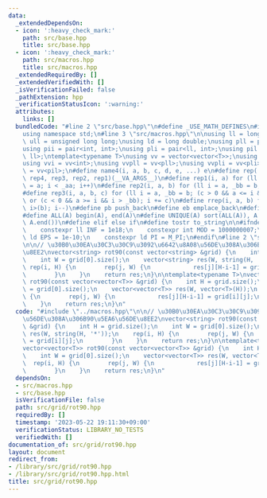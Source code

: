 ```yaml
---
data:
  _extendedDependsOn:
  - icon: ':heavy_check_mark:'
    path: src/base.hpp
    title: src/base.hpp
  - icon: ':heavy_check_mark:'
    path: src/macros.hpp
    title: src/macros.hpp
  _extendedRequiredBy: []
  _extendedVerifiedWith: []
  _isVerificationFailed: false
  _pathExtension: hpp
  _verificationStatusIcon: ':warning:'
  attributes:
    links: []
  bundledCode: "#line 2 \"src/base.hpp\"\n#define _USE_MATH_DEFINES\n#include <bits/stdc++.h>\n\
    using namespace std;\n#line 3 \"src/macros.hpp\"\n\nusing ll = long long;\nusing\
    \ ull = unsigned long long;\nusing ld = long double;\nusing pll = pair<ll, ll>;\n\
    using pii = pair<int, int>;\nusing pli = pair<ll, int>;\nusing pil = pair<int,\
    \ ll>;\ntemplate<typename T>\nusing vv = vector<vector<T>>;\nusing vvl = vv<ll>;\n\
    using vvi = vv<int>;\nusing vvpll = vv<pll>;\nusing vvpli = vv<pli>;\nusing vvpil\
    \ = vv<pil>;\n#define name4(i, a, b, c, d, e, ...) e\n#define rep(...) name4(__VA_ARGS__,\
    \ rep4, rep3, rep2, rep1)(__VA_ARGS__)\n#define rep1(i, a) for (ll i = 0, _aa\
    \ = a; i < _aa; i++)\n#define rep2(i, a, b) for (ll i = a, _bb = b; i < _bb; i++)\n\
    #define rep3(i, a, b, c) for (ll i = a, _bb = b; (c > 0 && a <= i && i < _bb)\
    \ or (c < 0 && a >= i && i > _bb); i += c)\n#define rrep(i, a, b) for (ll i=(a);\
    \ i>(b); i--)\n#define pb push_back\n#define eb emplace_back\n#define mkp make_pair\n\
    #define ALL(A) begin(A), end(A)\n#define UNIQUE(A) sort(ALL(A)), A.erase(unique(ALL(A)),\
    \ A.end())\n#define elif else if\n#define tostr to_string\n\n#ifndef CONSTANTS\n\
    \    constexpr ll INF = 1e18;\n    constexpr int MOD = 1000000007;\n    constexpr\
    \ ld EPS = 1e-10;\n    constexpr ld PI = M_PI;\n#endif\n#line 2 \"src/grid/rot90.hpp\"\
    \n\n// \u30B0\u30EA\u30C3\u30C9\u3092\u6642\u8A08\u56DE\u308A\u306B90\u5EA6\u56DE\
    \u8EE2\nvector<string> rot90(const vector<string> &grid) {\n    int H = grid.size();\n\
    \    int W = grid[0].size();\n    vector<string> res(W, string(H, '*'));\n   \
    \ rep(i, H) {\n        rep(j, W) {\n            res[j][H-i-1] = grid[i][j];\n\
    \        }\n    }\n    return res;\n}\n\ntemplate<typename T>\nvector<vector<T>>\
    \ rot90(const vector<vector<T>> &grid) {\n    int H = grid.size();\n    int W\
    \ = grid[0].size();\n    vector<vector<T>> res(W, vector<T>(H));\n    rep(i, H)\
    \ {\n        rep(j, W) {\n            res[j][H-i-1] = grid[i][j];\n        }\n\
    \    }\n    return res;\n}\n"
  code: "#include \"../macros.hpp\"\n\n// \u30B0\u30EA\u30C3\u30C9\u3092\u6642\u8A08\
    \u56DE\u308A\u306B90\u5EA6\u56DE\u8EE2\nvector<string> rot90(const vector<string>\
    \ &grid) {\n    int H = grid.size();\n    int W = grid[0].size();\n    vector<string>\
    \ res(W, string(H, '*'));\n    rep(i, H) {\n        rep(j, W) {\n            res[j][H-i-1]\
    \ = grid[i][j];\n        }\n    }\n    return res;\n}\n\ntemplate<typename T>\n\
    vector<vector<T>> rot90(const vector<vector<T>> &grid) {\n    int H = grid.size();\n\
    \    int W = grid[0].size();\n    vector<vector<T>> res(W, vector<T>(H));\n  \
    \  rep(i, H) {\n        rep(j, W) {\n            res[j][H-i-1] = grid[i][j];\n\
    \        }\n    }\n    return res;\n}\n"
  dependsOn:
  - src/macros.hpp
  - src/base.hpp
  isVerificationFile: false
  path: src/grid/rot90.hpp
  requiredBy: []
  timestamp: '2023-05-22 19:11:30+09:00'
  verificationStatus: LIBRARY_NO_TESTS
  verifiedWith: []
documentation_of: src/grid/rot90.hpp
layout: document
redirect_from:
- /library/src/grid/rot90.hpp
- /library/src/grid/rot90.hpp.html
title: src/grid/rot90.hpp
---
```

